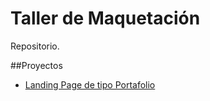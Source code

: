 # Taller de Maquetación

Repositorio.

##Proyectos 
- [Landing Page de tipo Portafolio](https://rcrespoc.github.io/portafolio-web/)